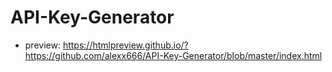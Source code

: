 # API-Key-Generator

- preview: https://htmlpreview.github.io/?https://github.com/alexx666/API-Key-Generator/blob/master/index.html
